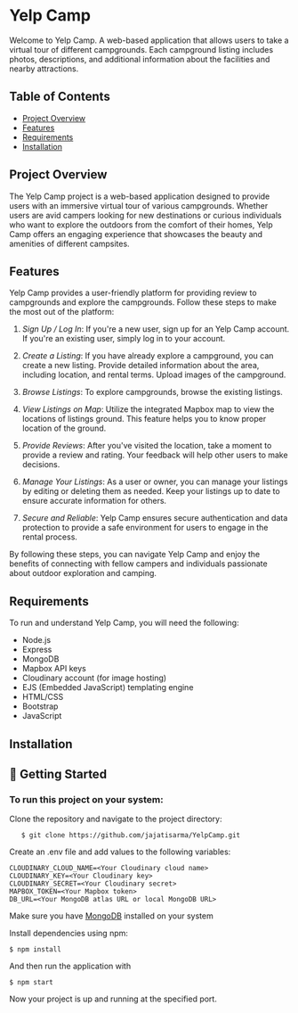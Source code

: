 # Yelp Camp
Welcome to Yelp Camp. A web-based application that allows users to take a virtual tour of different campgrounds. Each campground listing includes photos, descriptions, and additional information about the facilities and nearby attractions.

## Table of Contents

- [Project Overview](#project-overview)
- [Features](#features)
- [Requirements](#requirements)
- [Installation](#installation)

## Project Overview

The Yelp Camp project is a web-based application designed to provide users with an immersive virtual tour of various campgrounds. Whether users are avid campers looking for new destinations or curious individuals who want to explore the outdoors from the comfort of their homes, Yelp Camp offers an engaging experience that showcases the beauty and amenities of different campsites.

## Features

Yelp Camp provides a user-friendly platform for providing review to campgrounds and explore the campgrounds. Follow these steps to make the most out of the platform:

1. *Sign Up / Log In*: If you're a new user, sign up for an Yelp Camp account. If you're an existing user, simply log in to your account.

2. *Create a Listing*: If you have already explore a campground, you can create a new listing. Provide detailed information about the area, including location, and rental terms. Upload images of the campground.

3. *Browse Listings*: To explore campgrounds, browse the existing listings. 

4. *View Listings on Map*: Utilize the integrated Mapbox map to view the locations of listings ground. This feature helps you to know proper location of the ground.

6. *Provide Reviews*: After you've visited the location, take a moment to provide a review and rating. Your feedback will help other users to make decisions.

7. *Manage Your Listings*: As a user or owner, you can manage your listings by editing or deleting them as needed. Keep your listings up to date to ensure accurate information for others.

8. *Secure and Reliable*: Yelp Camp ensures secure authentication and data protection to provide a safe environment for users to engage in the rental process.

By following these steps, you can navigate Yelp Camp and enjoy the benefits of connecting with fellow campers and individuals passionate about outdoor exploration and camping.

## Requirements

To run and understand Yelp Camp, you will need the following:

- Node.js
- Express
- MongoDB
- Mapbox API keys
- Cloudinary account (for image hosting)
- EJS (Embedded JavaScript) templating engine
- HTML/CSS
- Bootstrap
- JavaScript

## Installation
## 🚀 Getting Started
### To run this project on your system:
Clone the repository and navigate to the project directory:
```
   $ git clone https://github.com/jajatisarma/YelpCamp.git
```
Create an .env file and add values to the following variables:
```
CLOUDINARY_CLOUD_NAME=<Your Cloudinary cloud name>
CLOUDINARY_KEY=<Your Cloudinary key>
CLOUDINARY_SECRET=<Your Cloudinary secret>
MAPBOX_TOKEN=<Your Mapbox token>
DB_URL=<Your MongoDB atlas URL or local MongoDB URL>
```
Make sure you have [MongoDB](https://docs.mongodb.com/manual/installation/) installed on your system


Install dependencies using npm:

```
$ npm install
```
And then run the application with
```
$ npm start
```
   
Now your project is up and running at the specified port.
